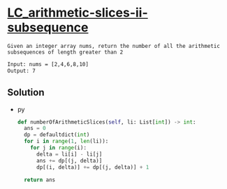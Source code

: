 # [LC_arithmetic-slices-ii-subsequence](https://leetcode.com/problems/arithmetic-slices-ii-subsequence)

```en
Given an integer array nums, return the number of all the arithmetic subsequences of length greater than 2
```

```txt
Input: nums = [2,4,6,8,10]
Output: 7
```

## Solution

* py

  ```py
  def numberOfArithmeticSlices(self, li: List[int]) -> int:
    ans = 0
    dp = defaultdict(int)
    for i in range(1, len(li)):
      for j in range(i):
        delta = li[i] - li[j]
        ans += dp[(j, delta)]
        dp[(i, delta)] += dp[(j, delta)] + 1

    return ans
  ```
